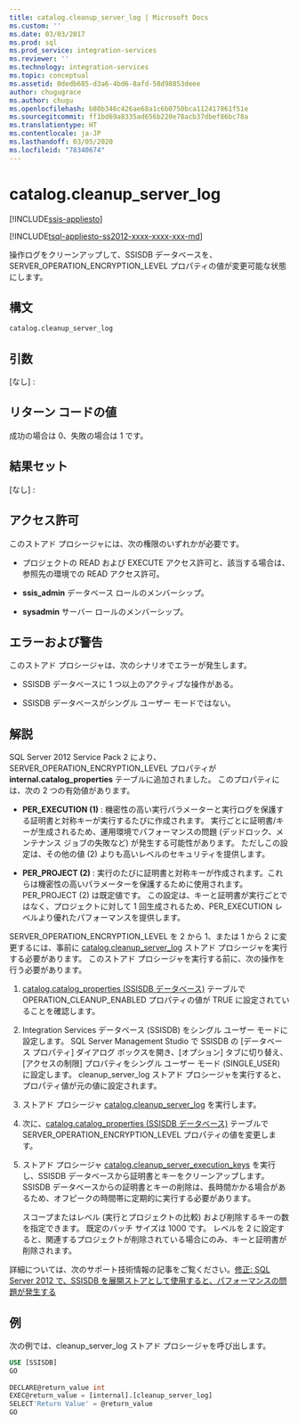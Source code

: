 ```yaml
---
title: catalog.cleanup_server_log | Microsoft Docs
ms.custom: ''
ms.date: 03/03/2017
ms.prod: sql
ms.prod_service: integration-services
ms.reviewer: ''
ms.technology: integration-services
ms.topic: conceptual
ms.assetid: 0dedb685-d3a6-4bd6-8afd-58d98853deee
author: chugugrace
ms.author: chugu
ms.openlocfilehash: b80b346c426ae68a1c6b0750bca112417861f51e
ms.sourcegitcommit: ff1bd69a8335ad656b220e78acb37dbef86bc78a
ms.translationtype: HT
ms.contentlocale: ja-JP
ms.lasthandoff: 03/05/2020
ms.locfileid: "78340674"
---
```

# <a name="catalogcleanup_server_log"></a>catalog.cleanup_server_log 

[!INCLUDE[ssis-appliesto](../../includes/ssis-appliesto-ssvrpluslinux-asdb-asdw-xxx.md)]


[!INCLUDE[tsql-appliesto-ss2012-xxxx-xxxx-xxx-md](../../includes/tsql-appliesto-ss2012-xxxx-xxxx-xxx-md.md)]

  操作ログをクリーンアップして、SSISDB データベースを、SERVER_OPERATION_ENCRYPTION_LEVEL プロパティの値が変更可能な状態にします。  
  
## <a name="syntax"></a>構文  
  
```sql
catalog.cleanup_server_log  
```  
  
## <a name="arguments"></a>引数  
 [なし] :  
  
## <a name="return-code-values"></a>リターン コードの値  
 成功の場合は 0、失敗の場合は 1 です。  
  
## <a name="result-sets"></a>結果セット  
 [なし] :  
  
## <a name="permissions"></a>アクセス許可  
 このストアド プロシージャには、次の権限のいずれかが必要です。  
  
-   プロジェクトの READ および EXECUTE アクセス許可と、該当する場合は、参照先の環境での READ アクセス許可。  
  
-   **ssis_admin** データベース ロールのメンバーシップ。  
  
-   **sysadmin** サーバー ロールのメンバーシップ。  
  
## <a name="errors-and-warnings"></a>エラーおよび警告  
 このストアド プロシージャは、次のシナリオでエラーが発生します。  
  
-   SSISDB データベースに 1 つ以上のアクティブな操作がある。  
  
-   SSISDB データベースがシングル ユーザー モードではない。  
  
## <a name="remarks"></a>解説  
 SQL Server 2012 Service Pack 2 により、SERVER_OPERATION_ENCRYPTION_LEVEL プロパティが **internal.catalog_properties** テーブルに追加されました。 このプロパティには、次の 2 つの有効値があります。  
  
-   **PER_EXECUTION (1)** : 機密性の高い実行パラメーターと実行ログを保護する証明書と対称キーが実行するたびに作成されます。 実行ごとに証明書/キーが生成されるため、運用環境でパフォーマンスの問題 (デッドロック、メンテナンス ジョブの失敗など) が発生する可能性があります。 ただしこの設定は、その他の値 (2) よりも高いレベルのセキュリティを提供します。  
  
-   **PER_PROJECT (2)** : 実行のたびに証明書と対称キーが作成されます。これらは機密性の高いパラメーターを保護するために使用されます。 PER_PROJECT (2) は既定値です。 この設定は、キーと証明書が実行ごとではなく、プロジェクトに対して 1 回生成されるため、PER_EXECUTION レベルより優れたパフォーマンスを提供します。  
  
 SERVER_OPERATION_ENCRYPTION_LEVEL を 2 から 1、または 1 から 2 に変更するには、事前に [catalog.cleanup_server_log](../../integration-services/system-stored-procedures/catalog-cleanup-server-log.md) ストアド プロシージャを実行する必要があります。 このストアド プロシージャを実行する前に、次の操作を行う必要があります。  
  
1.  [catalog.catalog_properties &#40;SSISDB データベース&#41;](../../integration-services/system-views/catalog-catalog-properties-ssisdb-database.md) テーブルで OPERATION_CLEANUP_ENABLED プロパティの値が TRUE に設定されていることを確認します。  
  
2.  Integration Services データベース (SSISDB) をシングル ユーザー モードに設定します。 SQL Server Management Studio で SSISDB の [データベース プロパティ] ダイアログ ボックスを開き、[オプション] タブに切り替え、[アクセスの制限] プロパティをシングル ユーザー モード (SINGLE_USER) に設定します。 cleanup_server_log ストアド プロシージャを実行すると、プロパティ値が元の値に設定されます。  
  
3.  ストアド プロシージャ [catalog.cleanup_server_log](../../integration-services/system-stored-procedures/catalog-cleanup-server-log.md) を実行します。  
  
4.  次に、[catalog.catalog_properties &#40;SSISDB データベース&#41;](../../integration-services/system-views/catalog-catalog-properties-ssisdb-database.md) テーブルで SERVER_OPERATION_ENCRYPTION_LEVEL プロパティの値を変更します。  
  
5.  ストアド プロシージャ [catalog.cleanup_server_execution_keys](../../integration-services/system-stored-procedures/catalog-cleanup-server-execution-keys.md) を実行し、SSISDB データベースから証明書とキーをクリーンアップします。 SSISDB データベースからの証明書とキーの削除は、長時間かかる場合があるため、オフピークの時間帯に定期的に実行する必要があります。  
  
     スコープまたはレベル (実行とプロジェクトの比較) および削除するキーの数を指定できます。 既定のバッチ サイズは 1000 です。 レベルを 2 に設定すると、関連するプロジェクトが削除されている場合にのみ、キーと証明書が削除されます。  
  
 詳細については、次のサポート技術情報の記事をご覧ください。[修正: SQL Server 2012 で、SSISDB を展開ストアとして使用すると、パフォーマンスの問題が発生する](https://support.microsoft.com/kb/2972285)  
  
## <a name="example"></a>例  
 次の例では、cleanup_server_log ストアド プロシージャを呼び出します。  
  
```sql  
USE [SSISDB]  
GO  
  
DECLARE@return_value int  
EXEC@return_value = [internal].[cleanup_server_log]  
SELECT'Return Value' = @return_value  
GO   
```  
  
  
